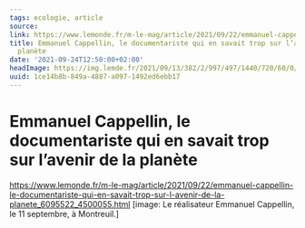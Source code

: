 ```yaml
---
tags: ecologie, article
source:
link: https://www.lemonde.fr/m-le-mag/article/2021/09/22/emmanuel-cappellin-le-documentariste-qui-en-savait-trop-sur-l-avenir-de-la-planete_6095522_4500055.html
title: Emmanuel Cappellin, le documentariste qui en savait trop sur l’avenir de la
  planète
date: '2021-09-24T12:50:00+02:00'
headImage: https://img.lemde.fr/2021/09/13/382/2/997/497/1440/720/60/0/7c6078c_135747-3238380.jpg
uuid: 1ce14b8b-849a-4887-a097-1492ed6ebb17
---
```


# Emmanuel Cappellin, le documentariste qui en savait trop sur l’avenir de la planète

https://www.lemonde.fr/m-le-mag/article/2021/09/22/emmanuel-cappellin-le-documentariste-qui-en-savait-trop-sur-l-avenir-de-la-planete_6095522_4500055.html
[image: Le réalisateur Emmanuel Cappellin, le 11 septembre, à Montreuil.]
